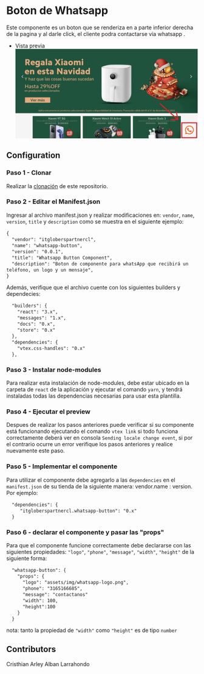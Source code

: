 # Boton de Whatsapp

Este componente es un boton que se renderiza en a parte inferior derecha de la pagina y al darle click, el cliente podra contactarse via whatsapp  .
- Vista previa 
![image](/assets/img/preview.jpg)


## Configuration 

### Paso 1 - Clonar

Realizar la [clonación](https://docs.github.com/en/repositories/creating-and-managing-repositories/cloning-a-repository) de este repositorio.

### Paso 2 - Editar el Manifest.json 

Ingresar al archivo manifest.json y realizar modificaciones en: `vendor`, `name`, `version`, `title` y `description`
como se muestra en el siguiente ejemplo: 
```
{
  "vendor": "itgloberspartnercl",
  "name": "whatsapp-button",
  "version": "0.0.1",
  "title": "Whatsapp Button Component",
  "description": "Boton de componente para whatsApp que recibirá un teléfono, un logo y un mensaje",
}
```
Además, verifique que el archivo cuente con los siguientes builders y dependecies: 
```
  "builders": {
    "react": "3.x",
    "messages": "1.x",
    "docs": "0.x",
    "store": "0.x"
  },
  "dependencies": {
    "vtex.css-handles": "0.x"
  },
```
### Paso 3 - Instalar node-modules

Para realizar esta instalación de node-modules, debe estar ubicado en la carpeta de `react` de la aplicación y ejecutar el comando `yarn`, y tendrá instaladas todas las dependencias necesarias para usar esta plantilla.

### Paso 4 - Ejecutar el preview

Despues de realizar los pasos anteriores puede verificar si su componente está funcionando ejecutando el comando `vtex link` si todo funciona correctamente deberá ver en consola `Sending locale change event`, si por el contrario ocurre un error verifique los pasos anteriores y realice nuevamente este paso. 

### Paso 5 - Implementar el componente

Para utilizar el componente debe agregarlo a las `dependencies` en el `manifest.json` de su tienda de la siguiente manera: vendor.name : version. Por ejemplo: 

```
  "dependencies": {
     "itgloberspartnercl.whatsapp-button": "0.x"
  }
```

### Paso 6 - declarar el componente y pasar las "props"

Para que el componente funcione correctamente debe declararse con las siguientes propiedades: `"logo"`, `"phone"`, `"message"`, `"width"`, `"height"`  de la siguiente forma: 

```
  "whatsapp-button": {
    "props": {
      "logo": "assets/img/whatsapp-logo.png",
      "phone": "3165166685",
      "message": "contactanos"
      "width": 100,
      "height":100
    }
  }

```
nota: tanto la propiedad de `"width"` como `"height"` es de tipo `number` 

## Contributors 

Cristhian Arley Alban Larrahondo
